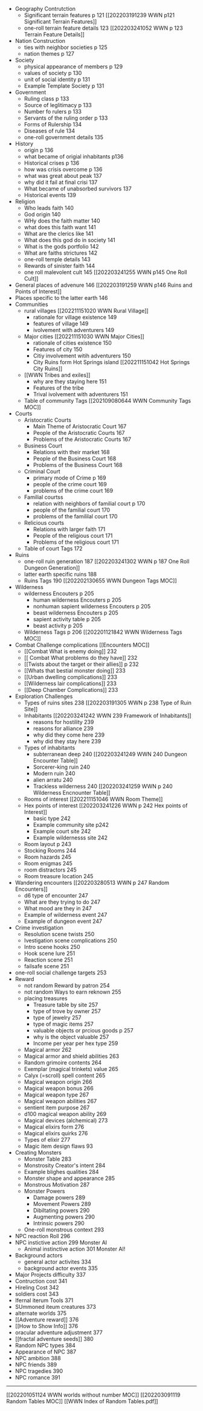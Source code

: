 - Geography Contrutction
	- Significant terrain features p 121 [[202203191239 WWN p121 Significant Terrain Features]]
	- one-roll terrain feature details 123 [[202203241052 WWN p 123 Terrain Feature Details]]
- Nation Construction
	-  ties with neighbor societies p 125
	- nation themes p 127
- Society
	- physical appearance of members p 129
	- values of society p 130
	- unit of social identity p  131
	- Example Template Society p 131
- Government
	- Ruling class p 133
	- Source of leglitimacy p 133
	- Number fo rulers p 133
	- Servants of the ruling order p 133
	- Forms of Rulership 134
	- Diseases of rule 134
	- one-roll government details 135
- History
	- origin p 136
	- what became of origial inhabitants p136
	- Historical crises p 136
	- how was crisis overcome p 136
	- what was great about peak 137
	- why  did it fail at final crisi 137
	- What became of unabsorbed survivors 137
	- Historical events 139
- Religion
	- Who leads faith  140
	- God origin 140
	- WHy does the faith matter 140
	- what does this faith want 141
	- What are the clerics like 141
	- What does this god do in society 141
	- What is the gods portfolio 142
	- What are faiths strictures 142
	- one-roll temple details 143
	- Rewards of sinister faith 144
	- one roll malevolent cult 145 [[202203241255 WWN p145 One Roll Cult]]
- General places of advenure 146 [[202203191259 WWN p146 Ruins and Points of Interest]]
- Places specific to the latter earth 146
- Communities
	- rural villages [[202211151020 WWN Rural Village]]
		- rationale for village existence 149
		- features of village 149
		- ivolvement with adventurers 149
	- Major cities  [[202211151030 WWN Major Cities]]
		- rationale of cities existence 150
		- Features of city 150
		- Citiy involvement witih adventurers 150
		- City Ruins form Hot Springs island [[202211151042 Hot Springs City Ruins]]
	- [[WWN Tribes and exiles]]
		- why are they staying here 151
		- Features of the tribe
		- Trival ivolvement with adventurers 151
	- Table of community Tags [[202109080644 WWN Community Tags MOC]]
- Courts
	- Aristocratic Courts
		- Main Theme of Aristocratic Court 167
		- People of the Aristocratic Courts 167
		- Problems of the Aristocratic Courts 167
	- Business Court
		- Relations with their market 168
		- People of the Business Court 168
		- Problems of the Business Court 168
	- Criminal Court
		- primary mode of Crime p 169
		- people of the crime court 169
		- problems of the crime court 169
	- Familial courtss
		- relation with neighbors of familial court p 170
		- people of the familial court 170
		- problems of the famililal court 170
	- Relicious courts
		- Relations with larger faith 171
		- People of the religious court 171
		- Problems of the religious court 171
	- Table of court Tags 172
- Ruins
	- one-roll ruin generation 187 [[202203241302 WWN p 187 One Roll Dungeon Generation]]
	- latter earth specific ruins 188
	- Ruins Tags 190 [[202202130655 WWN Dungeon Tags MOC]]
- Wilderness
	-  wilderness Encouters p 205
		- human wilderness Encouters p 205
		- nonhuman sapient wilderness Encouters p 205
		- beast wilderness Encouters p 205
		- sapient activity table p 205
		- beast activity p 205
	- Wilderness Tags p 206 [[202201121842 WWN Wilderness Tags MOC]]
- Combat Challenge complications [[Encounters MOC]]
	- [[Combat What is enemy doing]] 232
	- [[ Combat What problems do they have]] 232
	- [[Twists about the target or their allies]] p 232
	- [[Whats that bestial monster doing]] 233
	- [[Urban dwelling complications]] 233
	- [[Wilderness lair complications]] 233
	- [[Deep Chamber Complications]] 233
- Exploration Challenges
	- Types of ruins sites 238 [[202203191305 WWN p 238 Type of Ruin Site]]
	- Inhabitants [[202203241242 WWN 239 Framework of Inhabitants]]
		- reasons for hostility 239
		- reasons for alliance 239
		- why did they come here 239
		- why did they stay here 239
	- Types of inhabitants
		- subterranean deep 240 [[202203241249 WWN 240 Dungeon Encounter Table]]
		- Sorcerer-king ruin 240
		- Modern ruin 240
		- alien arratu 240
		- Trackless wilderness 240 [[202203241259 WWN p 240 Wilderness Encnounter Table]]
	- Rooms of interest [[202211151046 WWN Room Theme]]
	- Hex points of interest [[202203241226 WWN p 242 Hex points of Interest]]
		- basic type 242
		- Example community site p242
		- Example court site 242
		- Example wildernesss site 242
	- Room layout p 243
	- Stocking Rooms 244
	- Room hazards 245
	- Room enigmas 245
	- room distractors 245
	- Room treasure location 245
- Wandering encounters [[202203280513 WWN p 247 Random Encounters]]
	- d6 type of encounter 247
	- What are they trying to do 247
	- What mood are they in 247
	- Example of wilderness event 247
	- Example of dungeon event 247
- Crime investigation
	- Resolution scene twists 250
	- Ivestigation scene complications 250
	- Intro scene hooks 250
	- Hook scene lure 251
	- Reaction scene 251
	- failsafe scene 251
- one-roll social challenge targets 253
- Reward
	- not random Reward by patron 254
	- not random Ways to earn reknown 255
	- placing treasures
		- Treasure table by site 257
		- type of trove by owner 257
		- type of jewelry 257
		- type of magic items 257
		- valuable objects or prcious goods  p 257
		- why is the object valuable 257
		- Income per year per hex type 259
	- Magical armor 262
	- Magical armor and shield abilities 263
	- Random grimoire contents 264
	- Exemplar (magical trinkets) value 265
	- Calyx (=scroll) spell content 265
	- Magical weapon origin 266
	- Magical weapon bonus 266
	- Magical weapon type 267
	- Magical weapon abilities 267
	- sentient item purpose 267
	- d100 magical weapon ability 269
	- Magical devices (alchemical) 273
	- Magical elixirs form 276
	- Magical elixirs quirks 276
	- Types of elixir 277
	- Magic item design flaws 93
- Creating Monsters
	- Monster Table 283
	- Monstrosity Creator's intent 284
	- Example blighes qualities 284
	- Monster shape and appearance 285
	- Monstrous Motivation 287
	- Monster Powers
		- Damage powers 289
		- Movement Powers 289
		- Dibiltating powers 290
		- Augmenting powers 290
		- Intrinsic powers 290
	- One-roll monstrous context 293
- NPC reaction Roll 296
- NPC instictive action 299 Monster AI
	- Animal instinctive action 301 Monster AI! 
- Background actors
	- general actor activites 334
	- background actor events 335
- Major Projects difficulty 337
- Contruction cost 341
- Hireling Cost 342
- soldiers cost 343
- Ifernal iterum Tools 371
- SUmmoned iteum creatures 373
- alternate worlds 375
- [[Adventure reward]] 376
- [[How to Show Info]] 376
- oracular adventure adjustment 377
- [[fractal adventure seeds]] 380
- Random NPC types 384
- Appearance of NPC 387
- NPC ambition 388
- NPC friends 389
- NPC tragedies 390
- NPC romance 391


---
[[202201051124 WWN worlds without number MOC]]
[[202203091119 Random Tables MOC]]
[[WWN Index of Random Tables.pdf]]